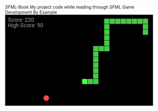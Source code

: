 SFML-Book
My project code while reading through SFML Game Development By Example
![Alt text](/Screenshots/snake.png?raw=true "Snake")
